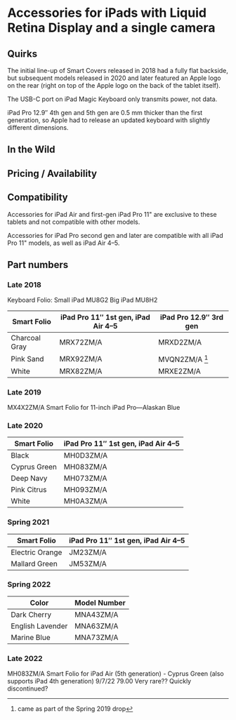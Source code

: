 # Accessories for iPads with Liquid Retina Display and a single camera

## Quirks

The initial line-up of Smart Covers released in 2018 had a fully flat backside, but subsequent models released in 2020 and later featured an Apple logo on the rear (right on top of the Apple logo on the back of the tablet itself).

The USB-C port on iPad Magic Keyboard only transmits power, not data.

iPad Pro 12.9″ 4th gen and 5th gen are 0.5 mm thicker than the first generation, so Apple had to release an updated keyboard with slightly different dimensions.

## In the Wild

## Pricing / Availability

## Compatibility

Accessories for iPad Air and first-gen iPad Pro 11" are exclusive to these tablets and not compatible with other models.

Accessories for iPad Pro second gen and later are compatible with all iPad Pro 11" models, as well as iPad Air 4–5.

## Part numbers

### Late 2018

Keyboard Folio:
Small iPad MU8G2
Big iPad MU8H2

| Smart Folio   | iPad Pro 11″ 1st gen, iPad Air 4–5 | iPad Pro 12.9″ 3rd gen |
| ------------- | ---------------------------------- | ---------------------- |
| Charcoal Gray | MRX72ZM/A                          | MRXD2ZM/A              |
| Pink Sand     | MRX92ZM/A                          | MVQN2ZM/A [^1]         |
| White         | MRX82ZM/A                          | MRXE2ZM/A              |

[^1]: came as part of the Spring 2019 drop

### Late 2019

MX4X2ZM/A Smart Folio for 11-inch iPad Pro—Alaskan Blue

### Late 2020

| Smart Folio  | iPad Pro 11″ 1st gen, iPad Air 4–5 |
| ------------ | ---------------------------------- |
| Black        | MH0D3ZM/A                          |
| Cyprus Green | MH083ZM/A                          |
| Deep Navy    | MH073ZM/A                          |
| Pink Citrus  | MH093ZM/A                          |
| White        | MH0A3ZM/A                          |

### Spring 2021

| Smart Folio     | iPad Pro 11″ 1st gen, iPad Air 4–5 |
| --------------- | ---------------------------------- |
| Electric Orange | JM23ZM/A                           |
| Mallard Green   | JM53ZM/A                           |

### Spring 2022

| Color            | Model Number |
| ---------------- | ------------ |
| Dark Cherry      | MNA43ZM/A    |
| English Lavender | MNA63ZM/A    |
| Marine Blue      | MNA73ZM/A    |


### Late 2022

MH083ZM/A Smart Folio for iPad Air (5th generation) - Cyprus Green (also supports iPad 4th generation) 9/7/22 79.00
Very rare?? Quickly discontinued?
